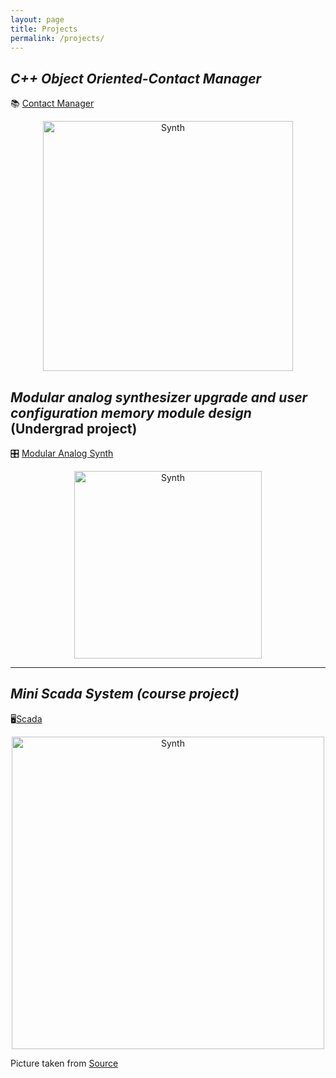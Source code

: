 ```yaml
---
layout: page
title: Projects
permalink: /projects/
---
```


## ***C++ Object Oriented-Contact Manager***

📚 [Contact Manager](contacts.md)

<p align="center">
  <img src="https://github.com/user-attachments/assets/70ee8c3f-7947-4975-8217-c7c1a1fb8323" alt="Synth" width="400" />
</p>

## ***Modular analog synthesizer upgrade and user configuration memory module design*** (Undergrad project)

🎛️ [Modular Analog Synth](synth.md)

<p align="center">
  <img src="https://github.com/user-attachments/assets/5fd21cc2-cd73-4246-a1a7-48ae68ab1ceb" alt="Synth" width="300" />
</p>

---
## ***Mini Scada System (course project)***
🖥️[Scada](scada.md)

<p align="center">
  <img src="https://github.com/user-attachments/assets/37c34bf4-e321-479d-a2d6-c3ff5b537a3c" alt="Synth" width="500" />
</p>

Picture taken from [Source](https://www.datocms-assets.com/38028/1632437837-1632421815-wireless-scada-3.jpg)

